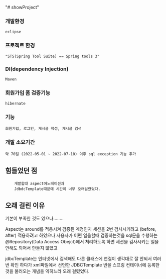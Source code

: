 "# showProject" 

### 개발환경 
    eclipse

### 프로젝트 환경 
    "STS(Spring Tool Suite) == Spring tools 3" 

### DI(dependency Injection)
    Maven 

### 회원가입 폼 검증기능 
    hibernate 

### 기능 
    회원가입, 로그인, 게시글 작성, 게시글 검색 
    
### 개발 소요기간 
    약 70일 (2022-05-01 ~ 2022-07-10) 이후 sql exception 기능 추가 

## 힘들었던 점 
        개발할떄 aspect어노테이션과 
        JdbdcTemplate때문에 시간이 너무 오래걸렸었다.              


## 오래 걸린 이유 

기본이 부족한 것도 있으나........ 

Aspect는 around를 적용시켜 검증된 계정인지 세션을 2번 검사시키려고 (before, after) 
적용하려고 하였으나 사용자가 어떤 일을할때 검증하는것을 sql문을 수행하는 
@Repository(Data Access Obejct)에서 처리하도록 하면 세션을 검사시키는 일을 안해도 되어서 
만들지 않았고 

jdbcTemplate는 인터넷에서 검색해도 다른 클래스에 연결이 
생각대로 잘 안되서 여러번 확인 하다가 
xml파일에서 선언한 JDBCTemplate 빈을 
스프링 컨테이너에 등록한 것을 불러오는 개념을 익히느라 오래 걸렸었다.

